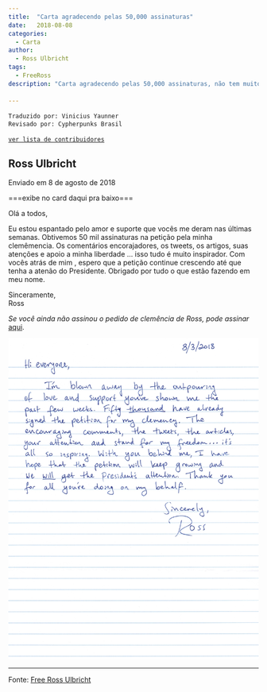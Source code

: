 ```yaml
---
title:  "Carta agradecendo pelas 50,000 assinaturas"
date:   2018-08-08
categories:
  - Carta
author:
  - Ross Ulbricht
tags:
  - FreeRoss
description: "Carta agradecendo pelas 50,000 assinaturas, não tem muito o que falar."

---
```


```
Traduzido por: Vinicius Yaunner
Revisado por: Cypherpunks Brasil
```
[```ver lista de contribuidores```](/about/#contribuidores)

## Ross Ulbricht  
Enviado em 8 de agosto de 2018

===exibe no card daqui pra baixo===

Olá a todos,

Eu estou espantado pelo amor e suporte que vocês me deram nas últimas semanas. Obtivemos 50 mil assinaturas na petição pela minha clemêmencia. Os comentários encorajadores, os tweets, os artigos, suas atenções e apoio a minha liberdade ... isso tudo é muito inspirador. Com vocês atrás de mim , espero que a petição continue crescendo até que tenha a atenão do Presidente. Obrigado por tudo o que estão fazendo em meu nome.

Sinceramente,  
Ross

_Se você ainda não assinou o pedido de clemência de Ross, pode assinar_ [aqui](https://www.change.org/p/freerosspetition-we-seek-potus-s-clemency-for-ross-ulbricht-serving-double-life-for-a-website-realdonaldtrump-free-ross).

![](../stuff/Thank_You_Letter_50k_Signatures_8-3-18.jpg)

---
Fonte: [Free Ross Ulbricht](https://freeross.org/letter-for-50k-signatures/)